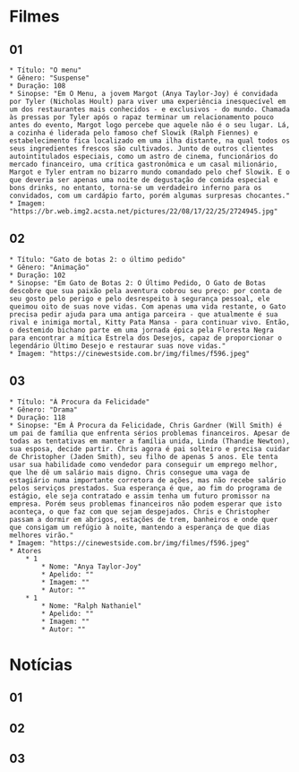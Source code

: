 # Filmes
## 01
    * Título: "O menu"
    * Gênero: "Suspense"
    * Duração: 108
    * Sinopse: "Em O Menu, a jovem Margot (Anya Taylor-Joy) é convidada por Tyler (Nicholas Hoult) para viver uma experiência inesquecível em um dos restaurantes mais conhecidos - e exclusivos - do mundo. Chamada às pressas por Tyler após o rapaz terminar um relacionamento pouco antes do evento, Margot logo percebe que aquele não é o seu lugar. Lá, a cozinha é liderada pelo famoso chef Slowik (Ralph Fiennes) e estabelecimento fica localizado em uma ilha distante, na qual todos os seus ingredientes frescos são cultivados. Junto de outros clientes autointitulados especiais, como um astro de cinema, funcionários do mercado financeiro, uma crítica gastronômica e um casal milionário, Margot e Tyler entram no bizarro mundo comandado pelo chef Slowik. E o que deveria ser apenas uma noite de degustação de comida especial e bons drinks, no entanto, torna-se um verdadeiro inferno para os convidados, com um cardápio farto, porém algumas surpresas chocantes."
    * Imagem: "https://br.web.img2.acsta.net/pictures/22/08/17/22/25/2724945.jpg"


## 02
    * Título: "Gato de botas 2: o último pedido"
    * Gênero: "Animação"
    * Duração: 102
    * Sinopse: "Em Gato de Botas 2: O Último Pedido, O Gato de Botas descobre que sua paixão pela aventura cobrou seu preço: por conta de seu gosto pelo perigo e pelo desrespeito à segurança pessoal, ele queimou oito de suas nove vidas. Com apenas uma vida restante, o Gato precisa pedir ajuda para uma antiga parceira - que atualmente é sua rival e inimiga mortal, Kitty Pata Mansa - para continuar vivo. Então, o destemido bichano parte em uma jornada épica pela Floresta Negra para encontrar a mítica Estrela dos Desejos, capaz de proporcionar o legendário Último Desejo e restaurar suas nove vidas."
    * Imagem: "https://cinewestside.com.br/img/filmes/f596.jpeg"

## 03
    * Título: "À Procura da Felicidade"
    * Gênero: "Drama"
    * Duração: 118
    * Sinopse: "Em À Procura da Felicidade, Chris Gardner (Will Smith) é um pai de família que enfrenta sérios problemas financeiros. Apesar de todas as tentativas em manter a família unida, Linda (Thandie Newton), sua esposa, decide partir. Chris agora é pai solteiro e precisa cuidar de Christopher (Jaden Smith), seu filho de apenas 5 anos. Ele tenta usar sua habilidade como vendedor para conseguir um emprego melhor, que lhe dê um salário mais digno. Chris consegue uma vaga de estagiário numa importante corretora de ações, mas não recebe salário pelos serviços prestados. Sua esperança é que, ao fim do programa de estágio, ele seja contratado e assim tenha um futuro promissor na empresa. Porém seus problemas financeiros não podem esperar que isto aconteça, o que faz com que sejam despejados. Chris e Christopher passam a dormir em abrigos, estações de trem, banheiros e onde quer que consigam um refúgio à noite, mantendo a esperança de que dias melhores virão."
    * Imagem: "https://cinewestside.com.br/img/filmes/f596.jpeg"
    * Atores
        * 1
            * Nome: "Anya Taylor-Joy"
            * Apelido: ""
            * Imagem: ""
            * Autor: ""
        * 1
            * Nome: "Ralph Nathaniel"
            * Apelido: ""
            * Imagem: ""
            * Autor: ""


# Notícias
## 01


## 02


## 03

